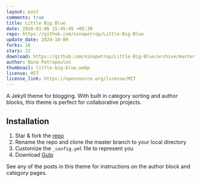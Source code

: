 ```yaml
---
layout: post
comments: true
title: Little Big Blue
date: 2016-01-06 15:45:45 +05:30
repo: https://github.com/ninapetrop/Little-Big-Blue
update_date: 2024-10-09
forks: 16
stars: 22
download: https://github.com/ninapetrop/Little-Big-Blue/archive/master.zip
author: Nina Petropoulos
thumbnail: little-big-blue.webp
license: MIT
license_link: https://opensource.org/license/MIT
---
```


A Jekyll theme for blogging. With built in category sorting and author blocks, this theme is perfect for collaborative projects.

## Installation

1. Star & fork the [repo][repo]
2. Rename the repo and clone the master branch to your local directory
3. Customize the `_config.yml` file to represent you
4. Download [Gulp][Gulp]

See any of the posts in this theme for instructions on the author block and category pages.

[repo]: https://github.com/ninapetrop/Jekyll-Testing-Site
[Gulp]: https://github.com/gulpjs/gulp/blob/master/docs/getting-started.md
